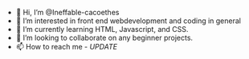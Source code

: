 - 👋 Hi, I’m @Ineffable-cacoethes
- 👀 I’m interested in front end webdevelopment and coding in general
- 🌱 I’m currently learning HTML, Javascript, and CSS. 
- 💞️ I’m looking to collaborate on any beginner projects. 
- 📫 How to reach me - *UPDATE*

<!---
Ineffable-cacoethes/Ineffable-cacoethes is a ✨ special ✨ repository because its `README.md` (this file) appears on your GitHub profile.
You can click the Preview link to take a look at your changes.
--->
